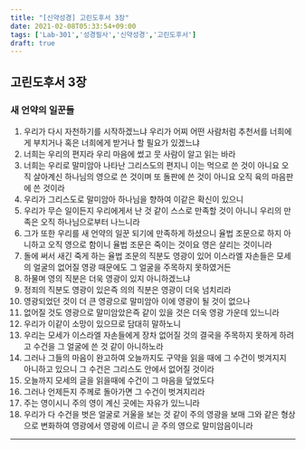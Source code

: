 ```yaml
---
title: "[신약성경] 고린도후서 3장"
date: 2021-02-08T05:33:54+09:00
tags: ['Lab-301','성경필사','신약성경','고린도후서']
draft: true
---
```

## 고린도후서 3장
### 새 언약의 일꾼들
1. 우리가 다시 자천하기를 시작하겠느냐 우리가 어찌 어떤 사람처럼 추천서를 너희에게 부치거나 혹은 너희에게 받거나 할 필요가 있겠느냐 
2. 너희는 우리의 편지라 우리 마음에 썼고 뭇 사람이 알고 읽는 바라
3. 너희는 우리로 말미암아 나타난 그리스도의 편지니 이는 먹으로 쓴 것이 아니요 오직 살아계신 하나님의 영으로 쓴 것이며 또 돌판에 쓴 것이 아니요 오직 육의 마음판에 쓴 것이라
4. 우리가 그리스도로 말미암아 하나님을 향하여 이같은 확신이 있으니
5. 우리가 무슨 일이든지 우리에게서 난 것 같이 스스로 만족할 것이 아니니 우리의 만족은 오직 하나님으로부터 나느니라
6. 그가 또한 우리를 새 언약의 일꾼 되기에 만족하게 하셨으니 율법 조문으로 하지 아니하고 오직 영으로 함이니 율법 조문은 죽이는 것이요 영은 살리는 것이니라
7. 돌에 써서 새긴 죽게 하는 율법 조문의 직분도 영광이 있어 이스라엘 자손들은 모세의 얼굴의 없어질 영광 때문에도 그 얼굴을 주목하지 못하였거든
8. 하물며 영의 직분은 더욱 영광이 있지 아니하겠느냐 
9. 정죄의 직분도 영광이 있은즉 의의 직분은 영광이 더욱 넘치리라
10. 영광되었던 것이 더 큰 영광으로 말미암아 이에 영광이 될 것이 없으나
11. 없어질 것도 영광으로 말미암았은즉 같이 있을 것은 더욱 영광 가운데 있느니라
12. 우리가 이같이 소망이 있으므로 담대히 말하노니
13. 우리는 모세가 이스라엘 자손들에게 장차 없어질 것의 결국을 주목하지 못하게 하려고 수건을 그 얼굴에 쓴 것 같이 아니하노라
14. 그러나 그들의 마음이 완고하여 오늘까지도 구약을 읽을 때에 그 수건이 벗겨지지 아니하고 있으니 그 수건은 그리스도 안에서 없어질 것이라
15. 오늘까지 모세의 글을 읽을때에 수건이 그 마음을 덮었도다
16. 그러나 언제든지 주께로 돌아가면 그 수건이 벗겨지리라
17. 주는 영이시니 주의 영이 계신 곳에는 자유가 있느니라
18. 우리가 다 수건을 벗은 얼굴로 거울을 보는 것 같이 주의 영광을 보매 그와 같은 형상으로 변화하여 영광에서 영광에 이르니 곧 주의 영으로 말미암음이니라
***


